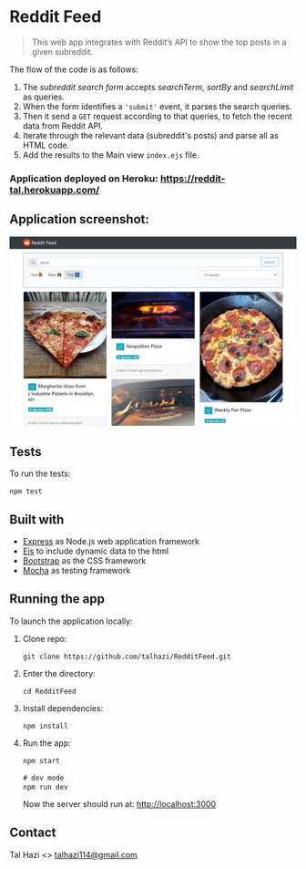 # Reddit Feed

> This web app integrates with Reddit’s API to show the top posts in a given subreddit.

The flow of the code is as follows:
1. The *subreddit search form* accepts *searchTerm*, *sortBy* and *searchLimit* as queries.
2. When the form identifies a `'submit'` event, it parses the search queries.
3. Then it send a `GET` request according to that queries, to fetch the recent data from Reddit API.
4. Iterate through the relevant data (subreddit's posts) and parse all as HTML code.
5. Add the results to the Main view `index.ejs` file.

### Application deployed on Heroku: <https://reddit-tal.herokuapp.com/>

## Application screenshot: <br/>
![App screenshot][app-screenshot]

## Tests
To run the tests:
   ```
   npm test
   ```

## Built with
* [Express](https://expressjs.com/) as Node.js web application framework
* [Ejs](https://ejs.co/) to include dynamic data to the html
* [Bootstrap](https://getbootstrap.com/) as the CSS framework
* [Mocha](https://mochajs.org/) as testing framework

## Running the app
To launch the application locally:
1. Clone repo:
   ```
   git clone https://github.com/talhazi/RedditFeed.git
   ```
2. Enter the directory:
   ```
   cd RedditFeed
   ```
3. Install dependencies:
   ```
   npm install
   ```
4. Run the app:
   ```
   npm start
   ```
   ```
   # dev mode
   npm run dev
   ```
   Now the server should run at: <http://localhost:3000>

## Contact
Tal Hazi <> [talhazi114@gmail.com](mailto:talhazi114@gmail.com)

[app-screenshot]: ./assets/app-screenshot.png

